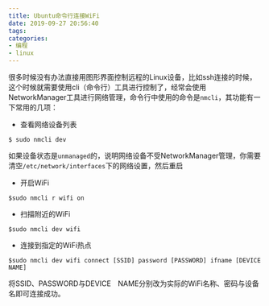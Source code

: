 ```yaml
---
title: Ubuntu命令行连接WiFi
date: 2019-09-27 20:56:40
tags:
categories:
- 编程
- linux
---
```

很多时候没有办法直接用图形界面控制远程的Linux设备，比如ssh连接的时候，这个时候就需要使用cli（命令行）工具进行控制了，经常会使用NetworkManager工具进行网络管理，命令行中使用的命令是`nmcli`，其功能有一下常用的几项：
* 查看网络设备列表
```
$ sudo nmcli dev
```
如果设备状态是`unmanaged`的，说明网络设备不受NetworkManager管理，你需要清空`/etc/network/interfaces`下的网络设置，然后重启
* 开启WiFi
```
$sudo nmcli r wifi on
```
* 扫描附近的WiFi
```
$sudo nmcli dev wifi
```
* 连接到指定的WiFi热点
```
$sudo nmcli dev wifi connect [SSID] password [PASSWORD] ifname [DEVICE NAME]
```
将SSID、PASSWORD与DEVICE　NAME分别改为实际的WiFi名称、密码与设备名即可连接成功。